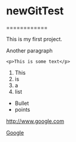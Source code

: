 # newGitTest
============


This is my first project.

Another paragraph

```
<p>This is some text</p>
```

1. This
2. is
3. a
4. list

* Bullet
* points

http://www.google.com

[Google](http://www.google.com)